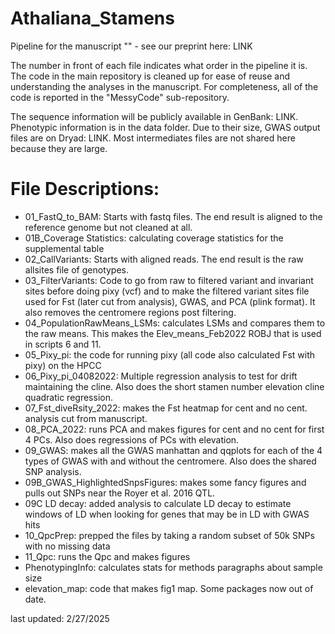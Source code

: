 # Athaliana_Stamens
Pipeline for the manuscript "" - see our preprint here: LINK

The number in front of each file indicates what order in the pipeline it is. The code in the main repository is cleaned up for ease of reuse and understanding the analyses in the manuscript. For completeness, all of the code is reported in the "MessyCode" sub-repository.

The sequence information will be publicly available in GenBank: LINK. Phenotypic information is in the data folder. Due to their size, GWAS output files are on Dryad: LINK. Most intermediates files are not shared here because they are large.

# File Descriptions:
- 01_FastQ_to_BAM: Starts with fastq files. The end result is aligned to the reference genome but not cleaned at all.
- 01B_Coverage Statistics: calculating coverage statistics for the supplemental table
- 02_CallVariants: Starts with aligned reads. The end result is the raw allsites file of genotypes.
- 03_FilterVariants: Code to go from raw to filtered variant and invariant sites before doing pixy (vcf) and to make the filtered variant sites file used for Fst (later cut from analysis), GWAS, and PCA (plink format). It also removes the centromere regions post filtering.
- 04_PopulationRawMeans_LSMs: calculates LSMs and compares them to the raw means. This makes the Elev_means_Feb2022 ROBJ that is used in scripts 6 and 11.
- 05_Pixy_pi: the code for running pixy (all code also calculated Fst with pixy) on the HPCC
- 06_Pixy_pi_04082022: Multiple regression analysis to test for drift maintaining the cline. Also does the short stamen number elevation cline quadratic regression. 
- 07_Fst_diveRsity_2022: makes the Fst heatmap for cent and no cent. analysis cut from manuscript.
- 08_PCA_2022: runs PCA and makes figures for cent and no cent for first 4 PCs. Also does regressions of PCs with elevation.
- 09_GWAS: makes all the GWAS manhattan and qqplots for each of the 4 types of GWAS with and without the centromere. Also does the shared SNP analysis.
- 09B_GWAS_HighlightedSnpsFigures: makes some fancy figures and pulls out SNPs near the Royer et al. 2016 QTL.
- 09C LD decay: added analysis to calculate LD decay to estimate windows of LD when looking for genes that may be in LD with GWAS hits
- 10_QpcPrep: prepped the files by taking a random subset of 50k SNPs with no missing data
- 11_Qpc: runs the Qpc and makes figures
- PhenotypingInfo: calculates stats for methods paragraphs about sample size
- elevation_map: code that makes fig1 map. Some packages now out of date.


last updated: 2/27/2025
